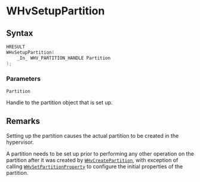 # WHvSetupPartition

## Syntax

```C
HRESULT
WHvSetupPartition(
    _In_ WHV_PARTITION_HANDLE Partition
);
```

### Parameters

`Partition`

Handle to the partition object that is set up.
  

## Remarks

Setting up the partition causes the actual partition to be created in the hypervisor.

A partition needs to be set up prior to performing any other operation on the partition after it was created by [`WHvCreatePartition`](WHvCreatePartition.md), with exception of calling [`WHvSetPartitionProperty`](WHvSetPartitionProperty.md) to configure the initial properties of the partition.


